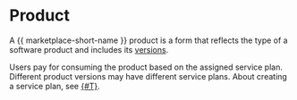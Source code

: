 # Product

A {{ marketplace-short-name }} product is a form that reflects the type of a software product and includes its [versions](version.md).

Users pay for consuming the product based on the assigned service plan. Different product versions may have different service plans. About creating a service plan, see [{#T}](../operations/create-tariff.md).